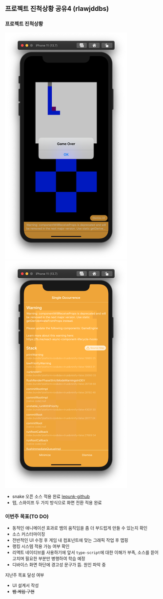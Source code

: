 ## 프로젝트 진척상황 공유4 (rlawjddbs)
### 프로젝트 진척상황
![snake game](https://github.com/ohbokdong/AppDevStudy/blob/master/ProjectCheckout/04/rlawjddbs/images/snake_game.png)
![warning](https://github.com/ohbokdong/AppDevStudy/blob/master/ProjectCheckout/04/rlawjddbs/images/warning.png)   
- snake 오픈 소스 적용 완료 [lepunk-github](https://github.com/lepunk/react-native-videos/tree/master/Snake)
- 탭, 스와이프 두 가지 방식으로 화면 전환 적용 완료

### 이번주 목표(TO DO)
- 동적인 애니메이션 효과로 뱀의 움직임을 좀 더 부드럽게 만들 수 있는지 확인
- 소스 커스터마이징
- 전반적인 UI 수정 후 게임 내 컴포넌트에 맞는 그래픽 작업 후 맵핑
- 랭킹 시스템 적용 가능 여부 확인
- 리액트 네이티브를 사용하기에 앞서 `type-script`에 대한 이해가 부족, 소스를 뜯어고치며 필요한 부분만 병행하여 학습 예정
- 디바이스 화면 하단에 경고성 문구가 뜸. 원인 파악 중


지난주 목표 달성 여부
- UI 설계서 작성
- ~~뱀 게임 구현~~



